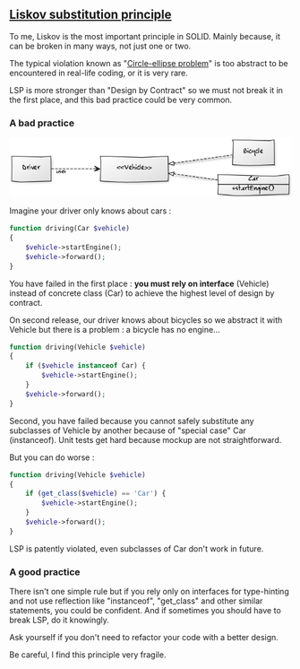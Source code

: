 ## [Liskov substitution principle][3]

To me, Liskov is the most important principle in SOLID. Mainly because, it can
be broken in many ways, not just one or two.

The typical violation known as "[Circle-ellipse problem][2]" is too abstract to be
encountered in real-life coding, or it is very rare.

LSP is more stronger than "Design by Contract" so we must not break it
in the first place, and this bad practice could be very common.

### A bad practice

![LSP](./lsp.png)

Imagine your driver only knows about cars :

```php
function driving(Car $vehicle)
{
    $vehicle->startEngine();
    $vehicle->forward();
}
```

You have failed in the first place : **you must rely on interface** (Vehicle) 
instead of concrete class (Car) to achieve the highest level of design by contract.

On second release, our driver knows about bicycles so we abstract it with 
Vehicle but there is a problem : a bicycle has no engine...

```php
function driving(Vehicle $vehicle)
{
    if ($vehicle instanceof Car) {
        $vehicle->startEngine();
    }
    $vehicle->forward();
}
```

Second, you have failed because you cannot safely substitute any subclasses of Vehicle
by another because of "special case" Car (instanceof). Unit tests get hard because
mockup are not straightforward.

But you can do worse :

```php
function driving(Vehicle $vehicle)
{
    if (get_class($vehicle) == 'Car') {
        $vehicle->startEngine();
    }
    $vehicle->forward();
}
```

LSP is patently violated, even subclasses of Car don't work in future.

### A good practice

There isn't one simple rule but if you rely only on interfaces for type-hinting 
and not use reflection like "instanceof", "get_class" and other similar statements,
you could be confident. And if sometimes you should have to break LSP, do it knowingly.

Ask yourself if you don't need to refactor your code with a better design.

Be careful, I find this principle very fragile. 

[2]: http://en.wikipedia.org/wiki/Circle-ellipse_problem
[3]: http://en.wikipedia.org/wiki/Liskov_substitution_principle